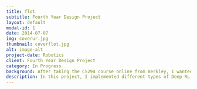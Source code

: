 ```yaml
---
title: flot
subtitle: Fourth Year Design Project 
layout: default
modal-id: 1
date: 2014-07-07
img: coverur.jpg
thumbnail: coverflot.jpg
alt: image-alt
project-date: Robotics
client: Fourth Year Design Project
category: In Progress
background: After taking the CS294 course online from Berkley, I wanted to get more familiar with the algorithms and really understand them at a implementation level. Around this time, OpenAI just realized that Roboschool environment, so I knew I had to try it out!
description: In this project, I implemented different types of Deep RL algorithms for the awesome Roboschool environment from OpenAI. I also tried out a new algorithm called Advantage Actor-Suggester, which was my attempt at combining deep Q-learning and advantage actor-critic methods, for which you can find the paper in this link.
---
```

